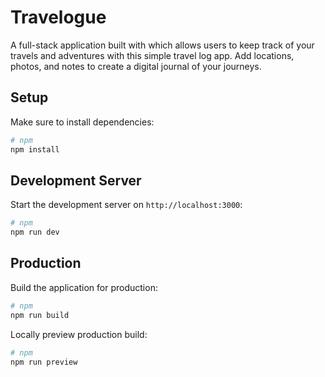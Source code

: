 # Travelogue

A full-stack application built with which allows users to keep track of your travels and adventures with this simple travel log app. Add locations, photos, and notes to create a digital journal of your journeys.

## Setup

Make sure to install dependencies:

```bash
# npm
npm install

```

## Development Server

Start the development server on `http://localhost:3000`:

```bash
# npm
npm run dev

```

## Production

Build the application for production:

```bash
# npm
npm run build

```

Locally preview production build:

```bash
# npm
npm run preview

```
